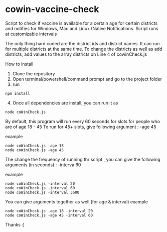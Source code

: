 # cowin-vaccine-check
Script to check if vaccine is available for a certain age for certain districts and notifies for Windows, Mac and Linux (Native Notifications. Script runs at customizable intervals


The only thing hard coded are the district ids and district names. It can run for multiple districts at the same time. 
To change the districts as well as add districts, add values to the array districts on Line 4 of cowinCheck.js


How to install 

1. Clone the repository
2. Open terminal/powershell/command prompt and go to the project folder 
3. run
``` 
npm install
```

4. Once all dependencies are install, you can run it as 

```
node coWinCheck.js
```


By default, this program will run every 60 seconds for slots for people who are of age 18 - 45
To run for 45+ slots, give following argument : -age 45

example

```
node coWinCheck.js -age 18
node coWinCheck.js -age 45
```

The change the frequency of running thr script , you can give the following arguments (in seconds) : -interva 60

example

```
node coWinCheck.js -interval 20
node coWinCheck.js -interval 60
node coWinCheck.js -interval 3600
```


You can give arguments together as well (for age & interval) example

```
node coWinCheck.js -age 18 -interval 20
node coWinCheck.js -age 45 -interval 60
```


Thanks :) 


